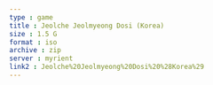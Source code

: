 ```yaml
---
type : game
title : Jeolche Jeolmyeong Dosi (Korea)
size : 1.5 G
format : iso
archive : zip
server : myrient
link2 : Jeolche%20Jeolmyeong%20Dosi%20%28Korea%29
---
```

